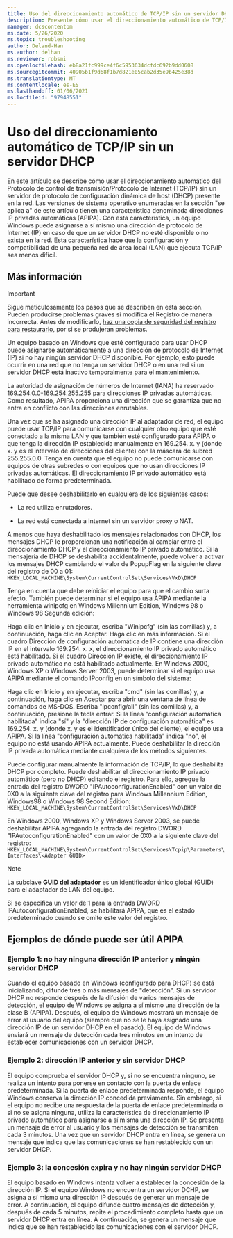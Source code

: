 ```yaml
---
title: Uso del direccionamiento automático de TCP/IP sin un servidor DHCP
description: Presente cómo usar el direccionamiento automático de TCP/IP sin un servidor DHCP.
manager: dcscontentpm
ms.date: 5/26/2020
ms.topic: troubleshooting
author: Deland-Han
ms.author: delhan
ms.reviewer: robsmi
ms.openlocfilehash: eb8a21fc999ce4f6c5953634dcfdc692b9dd0608
ms.sourcegitcommit: 40905b1f9d68f1b7d821e05cab2d35e9b425e38d
ms.translationtype: MT
ms.contentlocale: es-ES
ms.lasthandoff: 01/06/2021
ms.locfileid: "97948551"
---
```

# <a name="how-to-use-automatic-tcpip-addressing-without-a-dhcp-server"></a>Uso del direccionamiento automático de TCP/IP sin un servidor DHCP

En este artículo se describe cómo usar el direccionamiento automático del Protocolo de control de transmisión/Protocolo de Internet (TCP/IP) sin un servidor de protocolo de configuración dinámica de host (DHCP) presente en la red. Las versiones de sistema operativo enumeradas en la sección "se aplica a" de este artículo tienen una característica denominada direcciones IP privadas automáticas (APIPA). Con esta característica, un equipo Windows puede asignarse a sí mismo una dirección de protocolo de Internet (IP) en caso de que un servidor DHCP no esté disponible o no exista en la red. Esta característica hace que la configuración y compatibilidad de una pequeña red de área local (LAN) que ejecuta TCP/IP sea menos difícil.

## <a name="more-information"></a>Más información

> [!IMPORTANT]
> Sigue meticulosamente los pasos que se describen en esta sección. Pueden producirse problemas graves si modifica el Registro de manera incorrecta. Antes de modificarlo, [haz una copia de seguridad del registro para restaurarlo](https://support.microsoft.com/help/322756), por si se produjeran problemas.

Un equipo basado en Windows que esté configurado para usar DHCP puede asignarse automáticamente a una dirección de protocolo de Internet (IP) si no hay ningún servidor DHCP disponible. Por ejemplo, esto puede ocurrir en una red que no tenga un servidor DHCP o en una red si un servidor DHCP está inactivo temporalmente para el mantenimiento.

La autoridad de asignación de números de Internet (IANA) ha reservado 169.254.0.0-169.254.255.255 para direcciones IP privadas automáticas. Como resultado, APIPA proporciona una dirección que se garantiza que no entra en conflicto con las direcciones enrutables.

Una vez que se ha asignado una dirección IP al adaptador de red, el equipo puede usar TCP/IP para comunicarse con cualquier otro equipo que esté conectado a la misma LAN y que también esté configurado para APIPA o que tenga la dirección IP establecida manualmente en 169.254. x. y (donde x. y es el intervalo de direcciones del cliente) con la máscara de subred 255.255.0.0. Tenga en cuenta que el equipo no puede comunicarse con equipos de otras subredes o con equipos que no usan direcciones IP privadas automáticas. El direccionamiento IP privado automático está habilitado de forma predeterminada.

Puede que desee deshabilitarlo en cualquiera de los siguientes casos:

- La red utiliza enrutadores.

- La red está conectada a Internet sin un servidor proxy o NAT.

A menos que haya deshabilitado los mensajes relacionados con DHCP, los mensajes DHCP le proporcionan una notificación al cambiar entre el direccionamiento DHCP y el direccionamiento IP privado automático. Si la mensajería de DHCP se deshabilita accidentalmente, puede volver a activar los mensajes DHCP cambiando el valor de PopupFlag en la siguiente clave del registro de 00 a 01: `HKEY_LOCAL_MACHINE\System\CurrentControlSet\Services\VxD\DHCP`

Tenga en cuenta que debe reiniciar el equipo para que el cambio surta efecto. También puede determinar si el equipo usa APIPA mediante la herramienta winipcfg en Windows Millennium Edition, Windows 98 o Windows 98 Segunda edición:

Haga clic en Inicio y en ejecutar, escriba "Winipcfg" (sin las comillas) y, a continuación, haga clic en Aceptar. Haga clic en más información. Si el cuadro Dirección de configuración automática de IP contiene una dirección IP en el intervalo 169.254. x. x, el direccionamiento IP privado automático está habilitado. Si el cuadro Dirección IP existe, el direccionamiento IP privado automático no está habilitado actualmente.
En Windows 2000, Windows XP o Windows Server 2003, puede determinar si el equipo usa APIPA mediante el comando IPconfig en un símbolo del sistema:

Haga clic en Inicio y en ejecutar, escriba "cmd" (sin las comillas) y, a continuación, haga clic en Aceptar para abrir una ventana de línea de comandos de MS-DOS. Escriba "ipconfig/all" (sin las comillas) y, a continuación, presione la tecla entrar. Si la línea "configuración automática habilitada" indica "sí" y la "dirección IP de configuración automática" es 169.254. x. y (donde x. y es el identificador único del cliente), el equipo usa APIPA. Si la línea "configuración automática habilitada" indica "no", el equipo no está usando APIPA actualmente.
Puede deshabilitar la dirección IP privada automática mediante cualquiera de los métodos siguientes.

Puede configurar manualmente la información de TCP/IP, lo que deshabilita DHCP por completo. Puede deshabilitar el direccionamiento IP privado automático (pero no DHCP) editando el registro. Para ello, agregue la entrada del registro DWORD "IPAutoconfigurationEnabled" con un valor de 0X0 a la siguiente clave del registro para Windows Millennium Edition, Windows98 o Windows 98 Second Edition:  `HKEY_LOCAL_MACHINE\System\CurrentControlSet\Services\VxD\DHCP`

En Windows 2000, Windows XP y Windows Server 2003, se puede deshabilitar APIPA agregando la entrada del registro DWORD "IPAutoconfigurationEnabled" con un valor de 0X0 a la siguiente clave del registro: `HKEY_LOCAL_MACHINE\System\CurrentControlSet\Services\Tcpip\Parameters\Interfaces\<Adapter GUID>`
> [!NOTE]
> La subclave **GUID del adaptador** es un identificador único global (GUID) para el adaptador de LAN del equipo.

Si se especifica un valor de 1 para la entrada DWORD IPAutoconfigurationEnabled, se habilitará APIPA, que es el estado predeterminado cuando se omite este valor del registro.

## <a name="examples-of-where-apipa-may-be-useful"></a>Ejemplos de dónde puede ser útil APIPA

### <a name="example-1-no-previous-ip-address-and-no-dhcp-server"></a>Ejemplo 1: no hay ninguna dirección IP anterior y ningún servidor DHCP

Cuando el equipo basado en Windows (configurado para DHCP) se está inicializando, difunde tres o más mensajes de "detección". Si un servidor DHCP no responde después de la difusión de varios mensajes de detección, el equipo de Windows se asigna a sí mismo una dirección de la clase B (APIPA). Después, el equipo de Windows mostrará un mensaje de error al usuario del equipo (siempre que no se le haya asignado una dirección IP de un servidor DHCP en el pasado). El equipo de Windows enviará un mensaje de detección cada tres minutos en un intento de establecer comunicaciones con un servidor DHCP.

### <a name="example-2-previous-ip-address-and-no-dhcp-server"></a>Ejemplo 2: dirección IP anterior y sin servidor DHCP

El equipo comprueba el servidor DHCP y, si no se encuentra ninguno, se realiza un intento para ponerse en contacto con la puerta de enlace predeterminada. Si la puerta de enlace predeterminada responde, el equipo Windows conserva la dirección IP concedida previamente. Sin embargo, si el equipo no recibe una respuesta de la puerta de enlace predeterminada o si no se asigna ninguna, utiliza la característica de direccionamiento IP privado automático para asignarse a sí misma una dirección IP. Se presenta un mensaje de error al usuario y los mensajes de detección se transmiten cada 3 minutos. Una vez que un servidor DHCP entra en línea, se genera un mensaje que indica que las comunicaciones se han restablecido con un servidor DHCP.

### <a name="example-3-lease-expires-and-no-dhcp-server"></a>Ejemplo 3: la concesión expira y no hay ningún servidor DHCP

El equipo basado en Windows intenta volver a establecer la concesión de la dirección IP. Si el equipo Windows no encuentra un servidor DCHP, se asigna a sí mismo una dirección IP después de generar un mensaje de error. A continuación, el equipo difunde cuatro mensajes de detección y, después de cada 5 minutos, repite el procedimiento completo hasta que un servidor DHCP entra en línea. A continuación, se genera un mensaje que indica que se han restablecido las comunicaciones con el servidor DHCP.
